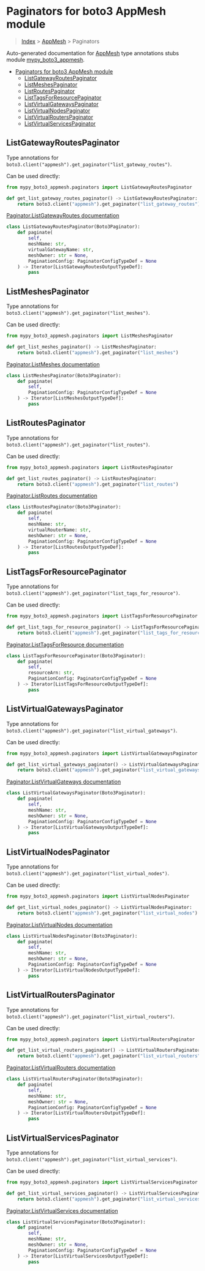 # Paginators for boto3 AppMesh module

> [Index](../README.md) > [AppMesh](./README.md) > Paginators

Auto-generated documentation for [AppMesh](https://boto3.amazonaws.com/v1/documentation/api/latest/reference/services/appmesh.html#AppMesh)
type annotations stubs module [mypy_boto3_appmesh](https://pypi.org/project/mypy-boto3-appmesh/).

- [Paginators for boto3 AppMesh module](#paginators-for-boto3-appmesh-module)
  - [ListGatewayRoutesPaginator](#listgatewayroutespaginator)
  - [ListMeshesPaginator](#listmeshespaginator)
  - [ListRoutesPaginator](#listroutespaginator)
  - [ListTagsForResourcePaginator](#listtagsforresourcepaginator)
  - [ListVirtualGatewaysPaginator](#listvirtualgatewayspaginator)
  - [ListVirtualNodesPaginator](#listvirtualnodespaginator)
  - [ListVirtualRoutersPaginator](#listvirtualrouterspaginator)
  - [ListVirtualServicesPaginator](#listvirtualservicespaginator)

## ListGatewayRoutesPaginator

Type annotations for `boto3.client("appmesh").get_paginator("list_gateway_routes")`.

Can be used directly:

```python
from mypy_boto3_appmesh.paginators import ListGatewayRoutesPaginator

def get_list_gateway_routes_paginator() -> ListGatewayRoutesPaginator:
    return boto3.client("appmesh").get_paginator("list_gateway_routes")
```

[Paginator.ListGatewayRoutes documentation](https://boto3.amazonaws.com/v1/documentation/api/latest/reference/services/appmesh.html#AppMesh.Paginator.ListGatewayRoutes)

```python
class ListGatewayRoutesPaginator(Boto3Paginator):
    def paginate(
        self,
        meshName: str,
        virtualGatewayName: str,
        meshOwner: str = None,
        PaginationConfig: PaginatorConfigTypeDef = None
    ) -> Iterator[ListGatewayRoutesOutputTypeDef]:
        pass
```
## ListMeshesPaginator

Type annotations for `boto3.client("appmesh").get_paginator("list_meshes")`.

Can be used directly:

```python
from mypy_boto3_appmesh.paginators import ListMeshesPaginator

def get_list_meshes_paginator() -> ListMeshesPaginator:
    return boto3.client("appmesh").get_paginator("list_meshes")
```

[Paginator.ListMeshes documentation](https://boto3.amazonaws.com/v1/documentation/api/latest/reference/services/appmesh.html#AppMesh.Paginator.ListMeshes)

```python
class ListMeshesPaginator(Boto3Paginator):
    def paginate(
        self,
        PaginationConfig: PaginatorConfigTypeDef = None
    ) -> Iterator[ListMeshesOutputTypeDef]:
        pass
```
## ListRoutesPaginator

Type annotations for `boto3.client("appmesh").get_paginator("list_routes")`.

Can be used directly:

```python
from mypy_boto3_appmesh.paginators import ListRoutesPaginator

def get_list_routes_paginator() -> ListRoutesPaginator:
    return boto3.client("appmesh").get_paginator("list_routes")
```

[Paginator.ListRoutes documentation](https://boto3.amazonaws.com/v1/documentation/api/latest/reference/services/appmesh.html#AppMesh.Paginator.ListRoutes)

```python
class ListRoutesPaginator(Boto3Paginator):
    def paginate(
        self,
        meshName: str,
        virtualRouterName: str,
        meshOwner: str = None,
        PaginationConfig: PaginatorConfigTypeDef = None
    ) -> Iterator[ListRoutesOutputTypeDef]:
        pass
```
## ListTagsForResourcePaginator

Type annotations for `boto3.client("appmesh").get_paginator("list_tags_for_resource")`.

Can be used directly:

```python
from mypy_boto3_appmesh.paginators import ListTagsForResourcePaginator

def get_list_tags_for_resource_paginator() -> ListTagsForResourcePaginator:
    return boto3.client("appmesh").get_paginator("list_tags_for_resource")
```

[Paginator.ListTagsForResource documentation](https://boto3.amazonaws.com/v1/documentation/api/latest/reference/services/appmesh.html#AppMesh.Paginator.ListTagsForResource)

```python
class ListTagsForResourcePaginator(Boto3Paginator):
    def paginate(
        self,
        resourceArn: str,
        PaginationConfig: PaginatorConfigTypeDef = None
    ) -> Iterator[ListTagsForResourceOutputTypeDef]:
        pass
```
## ListVirtualGatewaysPaginator

Type annotations for `boto3.client("appmesh").get_paginator("list_virtual_gateways")`.

Can be used directly:

```python
from mypy_boto3_appmesh.paginators import ListVirtualGatewaysPaginator

def get_list_virtual_gateways_paginator() -> ListVirtualGatewaysPaginator:
    return boto3.client("appmesh").get_paginator("list_virtual_gateways")
```

[Paginator.ListVirtualGateways documentation](https://boto3.amazonaws.com/v1/documentation/api/latest/reference/services/appmesh.html#AppMesh.Paginator.ListVirtualGateways)

```python
class ListVirtualGatewaysPaginator(Boto3Paginator):
    def paginate(
        self,
        meshName: str,
        meshOwner: str = None,
        PaginationConfig: PaginatorConfigTypeDef = None
    ) -> Iterator[ListVirtualGatewaysOutputTypeDef]:
        pass
```
## ListVirtualNodesPaginator

Type annotations for `boto3.client("appmesh").get_paginator("list_virtual_nodes")`.

Can be used directly:

```python
from mypy_boto3_appmesh.paginators import ListVirtualNodesPaginator

def get_list_virtual_nodes_paginator() -> ListVirtualNodesPaginator:
    return boto3.client("appmesh").get_paginator("list_virtual_nodes")
```

[Paginator.ListVirtualNodes documentation](https://boto3.amazonaws.com/v1/documentation/api/latest/reference/services/appmesh.html#AppMesh.Paginator.ListVirtualNodes)

```python
class ListVirtualNodesPaginator(Boto3Paginator):
    def paginate(
        self,
        meshName: str,
        meshOwner: str = None,
        PaginationConfig: PaginatorConfigTypeDef = None
    ) -> Iterator[ListVirtualNodesOutputTypeDef]:
        pass
```
## ListVirtualRoutersPaginator

Type annotations for `boto3.client("appmesh").get_paginator("list_virtual_routers")`.

Can be used directly:

```python
from mypy_boto3_appmesh.paginators import ListVirtualRoutersPaginator

def get_list_virtual_routers_paginator() -> ListVirtualRoutersPaginator:
    return boto3.client("appmesh").get_paginator("list_virtual_routers")
```

[Paginator.ListVirtualRouters documentation](https://boto3.amazonaws.com/v1/documentation/api/latest/reference/services/appmesh.html#AppMesh.Paginator.ListVirtualRouters)

```python
class ListVirtualRoutersPaginator(Boto3Paginator):
    def paginate(
        self,
        meshName: str,
        meshOwner: str = None,
        PaginationConfig: PaginatorConfigTypeDef = None
    ) -> Iterator[ListVirtualRoutersOutputTypeDef]:
        pass
```
## ListVirtualServicesPaginator

Type annotations for `boto3.client("appmesh").get_paginator("list_virtual_services")`.

Can be used directly:

```python
from mypy_boto3_appmesh.paginators import ListVirtualServicesPaginator

def get_list_virtual_services_paginator() -> ListVirtualServicesPaginator:
    return boto3.client("appmesh").get_paginator("list_virtual_services")
```

[Paginator.ListVirtualServices documentation](https://boto3.amazonaws.com/v1/documentation/api/latest/reference/services/appmesh.html#AppMesh.Paginator.ListVirtualServices)

```python
class ListVirtualServicesPaginator(Boto3Paginator):
    def paginate(
        self,
        meshName: str,
        meshOwner: str = None,
        PaginationConfig: PaginatorConfigTypeDef = None
    ) -> Iterator[ListVirtualServicesOutputTypeDef]:
        pass
```